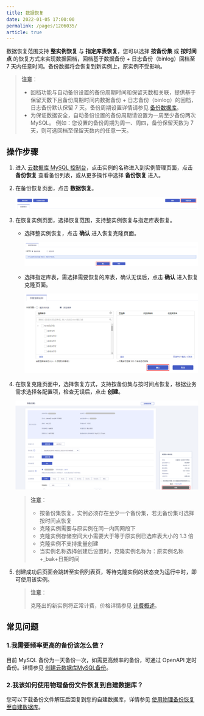 ```yaml
---
title: 数据恢复
date: 2022-01-05 17:00:00
permalink: /pages/1206035/
article: true
---
```



数据恢复范围支持 **整实例恢复** 与 **指定库表恢复**，您可以选择 **按备份集** 或 **按时间点** 的恢复方式来实现数据回档，回档基于数据备份 + 日志备份（binlog）回档至 7 天内任意时间。备份数据将会恢复到新实例上，原实例不受影响。

> **注意**：
>
> - 回档功能与自动备份设置的备份周期时间和保留天数相关联，提供基于保留天数下且备份周期时间内数据备份 + 日志备份（binlog）的回档，日志备份默认保留 7 天。备份周期设置详情请参见 [备份数据库](./00.备份数据库.md)。
> - 为保证数据安全，自动备份设置的备份周期请设置为一周至少备份两次 MySQL。 例如：您设置的备份周期为周一、周四，备份保留天数为 7 天，则可选回档至保留天数内的任意一天。

## 操作步骤

1. 进入 [云数据库 MySQL 控制台](https://console.capitalonline.net/dbinstances)，点击实例的名称进入到实例管理页面，点击 **备份恢复** 查看备份列表，或从更多操作中选择 **备份恢复** 进入。

2. 在备份恢复页面，点击 **数据恢复**。

   ![recovery_list](./../../pic/recovery_list.png)

3. 在恢复实例页面，选择恢复范围，支持整实例恢复与指定库表恢复。

   + 选择整实例恢复，点击 **确认** 进入恢复克隆页面。

     ![recovery_console](./../../pic/recovery_console.png)

   + 选择指定库表，需选择需要恢复的库表，确认无误后，点击 **确认** 进入恢复克隆页面。

     ![recovery_console1](./../../pic/recovery_console1.png)

4. 在恢复克隆页面中，选择恢复方式，支持按备份集与按时间点恢复，根据业务需求选择各配置项，检查无误后，点击 **创建**。

   ![recovery_buy](./../../pic/recovery_buy.png)

   > **注意**：
   >
   > + 按备份集恢复，实例必须存在至少一个备份集，若无备份集可选择按时间点恢复
   > + 克隆实例需要与原实例在同一内网网段下
   > + 克隆实例存储空间大小需要大于等于原实例已选库表大小的 1.3 倍
   > + 克隆实例不支持批量创建
   > + 当实例名称选择创建后设置时，克隆实例名称为：原实例名称+_bak+日期时间

5. 创建成功后页面会跳转至实例列表页，等待克隆实例的状态变为运行中时，即可使用该实例。

   > **注意**：
   >
   > 克隆出的新实例将正常计费，价格详情参见 [计费概述](./../../03.购买指南/00.计费概述.md)。

## 常见问题

### 1.我需要频率更高的备份该怎么做？

目前 MySQL 备份为一天备份一次，如需更高频率的备份，可通过 OpenAPI 定时备份。详情参见 [创建云数据库MySQL备份](./../../08.API文档/04.备份相关接口/00.创建云数据库MySQL备份.md)。

### 2.我该如何使用物理备份文件恢复到自建数据库？

您可以下载备份文件解压后回复到您的自建数据库，详情参见 [使用物理备份恢复至自建数据库](./../../05.最佳实践/05.使用物理备份恢复至自建数据库.md)。
